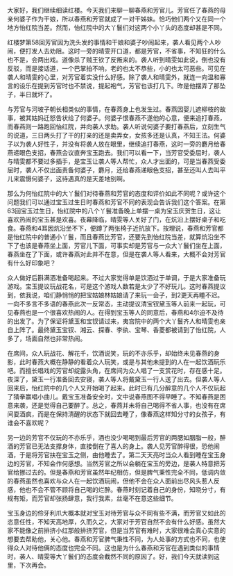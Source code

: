 
大家好，我们继续细读红楼。今天我们来聊一聊春燕和芳官儿。芳官任了春燕的母亲何婆子作为干娘，所以春燕和芳官就成了一对干姊妹。恰巧他们两个又在同一个地方怡红院当差。然而，怡红院中的大丫鬟们对这两个小丫头的态度却甚是不同。

红楼梦第58回芳官因为洗头发的事情和干娘和婆子吵闹起来，袭人看见两个人吵闹，便打发人去劝阻。这时一旁的晴雯开口道，都是芳官，不省事，不知狂的什么也不是，会两出戏。道像杀了贼王钦了反叛来的。袭人听到晴雯如此说，倒也没有反驳，而是接话道，一个巴掌拍不响，老的也太不恭些，小的也太可恶些。可见在袭人和晴雯的心里，对芳官着实没什么好感。除了袭人和晴雯外，就连一向温和寡言的设乐在提到芳官时也不禁说，提起袍气，芳官也该打几下。昨是他摆弄了那坠子，半日就坏了。

与芳官与河坡子朝长相类似的事情，在春燕身上也发生过。春燕因婴儿遮柳枝的故事，被其姑妈迁怒告状给了何婆子。何婆子恨春燕不遂他的心意，便来追打春燕，而春燕则一路跑回怡红院，并向袭人求助。袭人听说何婆子要打春燕后，立刻生气的说道，三日两头打了干的打亲的还是卖弄女，女孩多还是认真，不知王法。何婆子以为袭人好性子，并没有将袭人放在眼里，继续追打春燕，这时一旁的麝月给春燕递眼色支招，春燕会议直奔宝玉跑去。我们可以看一下，当芳官受委屈时，袭人与晴雯都不要过多插手，是宝玉让袭人等人帮忙，众人才出面的，可是当春燕受委屈时，袭人不仅出面责备何婆子，麝月，还给春燕递眼色支招，甚至还叫人去叫平儿来震慑何婆子，这待遇真的是天差地别啊。

那么为何怡红院中的大丫鬟们对待春燕和芳官的态度和评价如此不同呢？或许这个问题我们可以通过宝玉过生日时春燕和芳官不同的表现会告诉我们这个答案。在第63回宝玉过生日，怡红院中的八个丫鬟准备晚上单摆一桌为宝玉庆贺生日，这让喜欢热闹的宝玉甚是欢喜。夜幕降临，晴雯等人关好了门，在炕沿上摆好桌子和吃食。春燕和4耳因炕沿坐不下，便蹲了两张椅子近抗放下。按理说，春燕和芳官都是怡红院中的普通小丫鬟，而且春燕比芳官，还要先到怡红院当差，就算炕沿坐不下了也该是春燕坐上面，芳官儿下面，可事实却是芳官与一众大丫鬟们坐在上面，春燕坐在了下面，或许春燕对此并不在意，但是在袭人等人看来，大概不会对芳官有什么好印象吧？

众人做好后斟满酒准备喝起来。不过大家觉得单是饮酒过于单调，于是大家准备玩游戏。宝玉提议玩战花名，可是这个游戏人数若是太少了不好玩儿。这时春燕提议到，依我说，咱们静悄悄的把宝姑娘林姑娘请了来玩一会子，到2更天再睡不迟。一向不多言不多语的春燕此次一反常态，主动提议清宝钗黛玉等人前来一起玩，可见春燕也是一个很喜欢热闹的人。在得到宝玉等人的同意后，春燕和4尔迫不及待的出发了。为了保证将黛玉和宝钗请过来，夷宫院中的两个大丫鬟齐人和晴雯也亲自上阵了。最终黛玉宝钗、湘云、探春、李纨、宝琴、香菱都被请到了怡红院，人多了，场面自然也非常热闹。

在席间，众人玩战花、解花千，饮酒说笑，玩的不亦乐乎，却始终未见春燕的身影，此时春燕大概在静静的看着众人玩笑，或是与其他未提到的人在一起饮酒玩乐吧。而擅长唱戏的芳官却绽露头角，在席间为众人唱了一支赏花时，存在感十足。夜深了，黛玉一行准备回去安寝，袭人等人将戴黛玉一行人送了出去。但袭人等人回来后，怡红院中的几个人又开始喝了起来。此时已有几分醉意的几个人不仅玩起了猜拳赢唱小曲儿。戴宝玉准备安全时，文中说春燕图不得早睡了。不知春燕是困意来袭，还是觉得自己要醉了。总之，春燕并未将自己喝得不省人事，也没有在席间耍酒疯，而是在保持清醒的状态下就回去睡了，像春燕这样知分寸的女孩子，有谁会不喜欢呢？

另一边的芳官不仅玩的不亦乐乎，酒也没少喝喝到最后芳官的两腮如胭脂一般，醉酒的芳官已无法支撑身体，直接倒在了喜人的身上。袭人见芳官醉得很，恐他闹酒，于是将芳官扶在宝玉之侧，由他睡去了。第二天天亮时当众人看到睡在宝玉身边的芳官，不知会作何感想。当然芳官之所以会躺在宝玉的旁边，是袭人特意把芳官给挪过去的。但是春燕和芳官虽然年纪相仿，但是脾气秉性完全不同，低调内敛的春燕虽然也喜欢与众人在一起饮酒玩闹，但他不会在众人面前出尽风头惹人反感，他也不会不管不顾将自己喝的烂醉。春燕时刻记着自己的身份，知晓分寸，有规有矩，而芳官却张扬肆意，我行我素，丝毫不在意这些细节。

宝玉身边的伶牙利爪大概本就对宝玉对待芳官与众不同有些不满，而芳官又如此的恣意任性，不知天高地厚，久而久之，大家对于芳官自然不会有什么好感。虽然大家不能像之前排挤小红那般排挤芳官，但是当芳官有难时，大家很难会真心实意的想要去帮助他，关心他。春燕和芳官脾气秉性不同，为人处事的方式也不同，也使得众人对待他俩的态度也完全不同。这也是为什么春燕和芳官在遇到类似的事情时，袭人、晴雯等大丫鬟们的态度会截然不同的原因了。好，我们今天就读到这里，下次再会。


